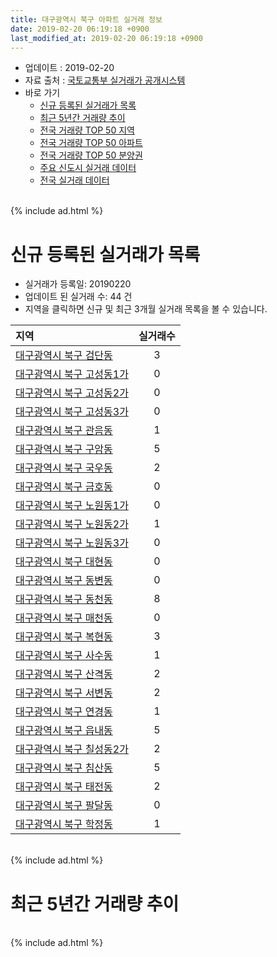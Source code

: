 ```yaml
---
title: 대구광역시 북구 아파트 실거래 정보
date: 2019-02-20 06:19:18 +0900
last_modified_at: 2019-02-20 06:19:18 +0900
---
```


* 업데이트 : 2019-02-20
* 자료 출처 : [국토교통부 실거래가 공개시스템](http://rt.molit.go.kr)
* 바로 가기
    * [신규 등록된 실거래가 목록](#신규-등록된-실거래가-목록)
    * [최근 5년간 거래량 추이](#최근-5년간-거래량-추이)
    * [전국 거래량 TOP 50 지역](https://inasie.github.io/apt-trade-info/최근-3개월-전국에서-가장-거래가-많이-발생한-지역)
    * [전국 거래량 TOP 50 아파트](https://inasie.github.io/apt-trade-info/최근-3개월-전국에서-가장-거래가-많이-발생한-아파트)
    * [전국 거래량 TOP 50 분양권](https://inasie.github.io/apt-trade-info/최근-3개월-전국에서-가장-거래가-많이-발생한-분양권)
    * [주요 신도시 실거래 데이터](https://inasie.github.io/apt-trade-info/주요-신도시)
    * [전국 실거래 데이터](https://inasie.github.io/apt-trade-info/전국)

<br>
{% include ad.html %}
<br>

# 신규 등록된 실거래가 목록
* 실거래가 등록일: 20190220
* 업데이트 된 실거래 수: 44 건
* 지역을 클릭하면 신규 및 최근 3개월 실거래 목록을 볼 수 있습니다.


|지역|실거래수|
|:---|:---:|
|[대구광역시 북구 검단동](https://inasie.github.io/apt-trade-info/대구광역시-북구-검단동)|3|
|[대구광역시 북구 고성동1가](https://inasie.github.io/apt-trade-info/대구광역시-북구-고성동1가)|0|
|[대구광역시 북구 고성동2가](https://inasie.github.io/apt-trade-info/대구광역시-북구-고성동2가)|0|
|[대구광역시 북구 고성동3가](https://inasie.github.io/apt-trade-info/대구광역시-북구-고성동3가)|0|
|[대구광역시 북구 관음동](https://inasie.github.io/apt-trade-info/대구광역시-북구-관음동)|1|
|[대구광역시 북구 구암동](https://inasie.github.io/apt-trade-info/대구광역시-북구-구암동)|5|
|[대구광역시 북구 국우동](https://inasie.github.io/apt-trade-info/대구광역시-북구-국우동)|2|
|[대구광역시 북구 금호동](https://inasie.github.io/apt-trade-info/대구광역시-북구-금호동)|0|
|[대구광역시 북구 노원동1가](https://inasie.github.io/apt-trade-info/대구광역시-북구-노원동1가)|0|
|[대구광역시 북구 노원동2가](https://inasie.github.io/apt-trade-info/대구광역시-북구-노원동2가)|1|
|[대구광역시 북구 노원동3가](https://inasie.github.io/apt-trade-info/대구광역시-북구-노원동3가)|0|
|[대구광역시 북구 대현동](https://inasie.github.io/apt-trade-info/대구광역시-북구-대현동)|0|
|[대구광역시 북구 동변동](https://inasie.github.io/apt-trade-info/대구광역시-북구-동변동)|0|
|[대구광역시 북구 동천동](https://inasie.github.io/apt-trade-info/대구광역시-북구-동천동)|8|
|[대구광역시 북구 매천동](https://inasie.github.io/apt-trade-info/대구광역시-북구-매천동)|0|
|[대구광역시 북구 복현동](https://inasie.github.io/apt-trade-info/대구광역시-북구-복현동)|3|
|[대구광역시 북구 사수동](https://inasie.github.io/apt-trade-info/대구광역시-북구-사수동)|1|
|[대구광역시 북구 산격동](https://inasie.github.io/apt-trade-info/대구광역시-북구-산격동)|2|
|[대구광역시 북구 서변동](https://inasie.github.io/apt-trade-info/대구광역시-북구-서변동)|2|
|[대구광역시 북구 연경동](https://inasie.github.io/apt-trade-info/대구광역시-북구-연경동)|1|
|[대구광역시 북구 읍내동](https://inasie.github.io/apt-trade-info/대구광역시-북구-읍내동)|5|
|[대구광역시 북구 칠성동2가](https://inasie.github.io/apt-trade-info/대구광역시-북구-칠성동2가)|2|
|[대구광역시 북구 침산동](https://inasie.github.io/apt-trade-info/대구광역시-북구-침산동)|5|
|[대구광역시 북구 태전동](https://inasie.github.io/apt-trade-info/대구광역시-북구-태전동)|2|
|[대구광역시 북구 팔달동](https://inasie.github.io/apt-trade-info/대구광역시-북구-팔달동)|0|
|[대구광역시 북구 학정동](https://inasie.github.io/apt-trade-info/대구광역시-북구-학정동)|1|


<br>
{% include ad.html %}
<br>

# 최근 5년간 거래량 추이


<div style="width:100%;">
    <canvas id="deal_progress" height="200"></canvas>
</div>

<script>
new Chart(document.getElementById("deal_progress"), {
    type: 'line',
    data: {
        labels: ['201402','201403','201404','201405','201406','201407','201408','201409','201410','201411','201412','201501','201502','201503','201504','201505','201506','201507','201508','201509','201510','201511','201512','201601','201602','201603','201604','201605','201606','201607','201608','201609','201610','201611','201612','201701','201702','201703','201704','201705','201706','201707','201708','201709','201710','201711','201712','201801','201802','201803','201804','201805','201806','201807','201808','201809','201810','201811','201812','201901','201902'],
        datasets: [{
            label: '매매',
            pointRadius: 1,
            data: [486, 647, 504, 437, 435, 466, 696, 777, 701, 519, 477, 611, 549, 920, 746, 560, 654, 655, 433, 479, 500, 302, 163, 179, 188, 262, 288, 271, 310, 289, 319, 344, 515, 383, 313, 244, 400, 404, 381, 456, 601, 697, 697, 584, 518, 533, 510, 661, 550, 837, 577, 562, 527, 429, 609, 652, 690, 425, 357, 294, 65],
            borderColor: "rgba(255, 201, 14, 1)",
            backgroundColor: "rgba(255, 201, 14, 0.5)",
            fill: false,
            lineTension: 0
        },{
            label: '전월세',
            pointRadius: 1,
            data: [443, 442, 301, 312, 274, 315, 287, 336, 354, 314, 411, 318, 291, 387, 344, 287, 326, 310, 336, 293, 344, 255, 292, 351, 429, 393, 328, 365, 359, 315, 331, 300, 311, 314, 442, 330, 337, 307, 257, 283, 339, 368, 433, 475, 356, 388, 372, 435, 367, 393, 328, 314, 363, 257, 367, 355, 337, 288, 345, 191, 67],
            borderColor: "rgba(0, 141, 185, 1)",
            backgroundColor: "rgba(0, 141, 185, 0.5)",
            fill: false,
            lineTension: 0
        }
        ]
    },
    options: {
        responsive: true,
        title: {
            display: false
        },
        tooltips: {
            mode: 'index',
            intersect: false
        },
        hover: {
            mode: 'nearest',
            intersect: true
        },
        scales: {
            xAxes: [{
                display: true,
                scaleLabel: {
                    display: true,
                    labelString: '년/월'
                }
            }],
            yAxes: [{
                display: true,
                ticks: {
                    suggestedMin: 0,
                },
                scaleLabel: {
                    display: true,
                    labelString: '실거래 수'
                }
            }]
        }
    }
});

</script>


<br>
{% include ad.html %}
<br>

